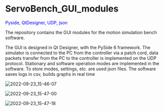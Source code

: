 # ServoBench_GUI_modules

<font color="blue">Pyside, QtDesigner, UDP, json</font>

The repository contains the GUI modules for the motion simulation bench software.

The GUI is designed in Qt Designer, with the PySide 6 framework. The simulator is connected to the PC from the controller via a patch cord, data packets transfer from the PC to the controller is implemented on the UDP protocol. Stationary and software operation modes are implemented in the software. To store modes, settings, etc. are used json files. The software saves logs in csv, builds graphs in real time

![2022-09-23_15-46-07](https://user-images.githubusercontent.com/68301720/193608635-116d434c-6fc3-4452-985c-05270ae9821d.png)

![2022-09-23_15-47-00](https://user-images.githubusercontent.com/68301720/193608702-259db111-bba6-4cc8-bcdb-87057f687d1a.png)

![2022-09-23_15-47-18](https://user-images.githubusercontent.com/68301720/193608716-b3542e25-8c1b-4449-afeb-c91c0e52f824.png)

